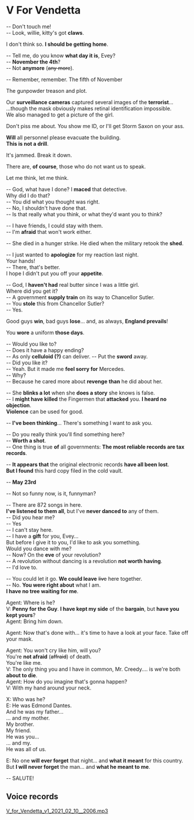 # V For Vendetta

-- Don't touch me!  
-- Look, willie, kitty's got **claws**.

I don't think so.  **I should be getting home**.  

-- Tell me, do you know **what day it is**, Evey?  
-- **November the 4th**?  
-- Not **anymore** (~~any more~~).

-- Remember, remember. The fifth of November

The gunpowder treason and plot.  

Our **surveillance cameras** captured several images of the **terrorist**...   
...though the mask obviously makes retinal identification impossible.  
We also managed to get a picture of the girl.  

Don't piss me about. You show me ID, or I'll get Storm Saxon on your ass.  

**Will** all personnel please evacuate the building.  
**This is not a drill**.  

It's jammed. Break it down.  

There are, **of course**, those who do not want us to speak.  

Let me think, let me think.  

-- God, what have I done? 
I **maced** that detective.  
Why did I do that?  
-- You did what you thought was right.  
-- No, I shouldn't have done that.  
-- Is that really what you think, or what they'd want you to think?  

-- I have friends, I could stay with them.  
-- I'm **afraid** that won't work either.

-- She died in a hunger strike. He died when the military retook the **shed**.  

-- I just wanted to **apologize** for my reaction last night.  
Your hands!  
-- There, that's better.  
I hope I didn't put you off your **appetite**.  

-- God, I **haven't had** real butter since I was a little girl.  
Where did you get it?  
-- A government **supply train** on its way to Chancellor Sutler.  
-- You **stole** this from Chancellor Sutler?  
-- Yes.  

Good guys **win**, bad guys **lose**... and, as always, **England prevails**!  

You **wore** a uniform **those days**.  

-- Would you like to?  
-- Does it have a happy ending?  
-- As only **celluloid (?)** can deliver.
-- Put the **sword** away.  
-- Did you like it?  
-- Yeah. But it made me **feel sorry for** Mercedes.  
-- Why?  
-- Because he cared more about **revenge** **than** he did about her.  

-- She **blinks a lot** when she **does a story** she knows is false.  
-- I **might have killed** the Fingermen that **attacked** you. **I heard no objection**.  
**Violence** can be used for good.  

-- **I've been thinking**... There's something I want to ask you.  

-- Do you really think you'll find something here?  
-- **Worth a shot**.  
-- One thing is true **of** all governments: **The most reliable records are tax records**.  

-- **It appears that** the original electronic records **have all been lost**.  
**But I found** this hard copy filed in the cold vault.  

-- **May 23rd**  

-- Not so funny now, is it, funnyman?  

-- There are 872 songs in here.  
**I've listened to them all**, but I've **never danced to** any of them.  
-- Did you hear me?  
-- Yes  
-- I can't stay here.  
-- I have a **gift** for you, Evey...  
But before I give it to you, I'd like to ask you something.  
Would you dance with me?  
-- Now? On the **eve** of your revolution?  
-- A revolution without dancing is a revolution **not worth having**.  
-- I'd love to.  

-- You could let it go. **We could leave** ~~live~~ here together.  
-- No. **You were right about** what I am.  
**I have no tree waiting for me**.  

Agent: Where is he?  
V: **Penny for the Guy**. 
**I have kept my side** of the **bargain**, but **have you kept yours**?  
Agent: Bring him down.  

Agent: Now that's done with... it's time to have a look at your face. Take off your mask.  

Agent: You won't cry like him, will you?  
You're **not afraid** (~~affraid~~) of death.  
You're like me.  
V: The only thing you and I have in common, Mr. Creedy.... is we're both **about to die**.  
Agent: How do you imagine that's gonna happen?  
V: With my hand around your neck.  

X: Who was he?  
E: He was Edmond Dantes.  
And he was my father...  
... and my mother.  
My brother.  
My friend.  
He was you...  
... and my.  
He was all of us.  

E: No one **will ever forget** that night... and **what it meant** for this country.  
But **I will never forget** the man... and **what he meant to me**.  

-- SALUTE!


## Voice records

[V_for_Vendetta_v1_2021_02_10__2006.mp3](https://mega.nz/file/9p1GXS4Q#p1sL4AoQP1q3wrJX8eSGMzatOQp2kuQjckBNb4s9oXo)
